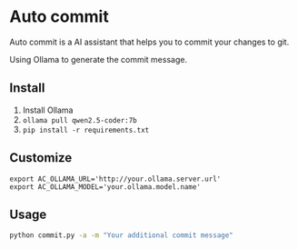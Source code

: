 # Auto commit

Auto commit is a AI assistant that helps you to commit your changes to git.

Using Ollama to generate the commit message.

## Install

1. Install Ollama
2. `ollama pull qwen2.5-coder:7b`
3. `pip install -r requirements.txt`

## Customize

```
export AC_OLLAMA_URL='http://your.ollama.server.url'
export AC_OLLAMA_MODEL='your.ollama.model.name'
```
 
## Usage

```bash
python commit.py -a -m "Your additional commit message"
```
